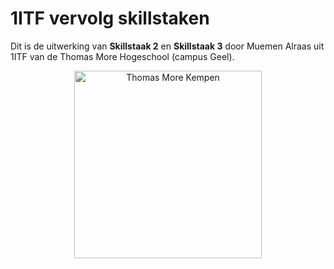 # 1ITF vervolg skillstaken 
Dit is de uitwerking van **Skillstaak 2** en **Skillstaak 3** door Muemen Alraas uit 1ITF van de Thomas More Hogeschool (campus Geel).

<p align="center">
    <img src="https://www.thomasmore.be/themes/wundertheme/logo.svg" alt="Thomas More Kempen" width="300" />
</p>

